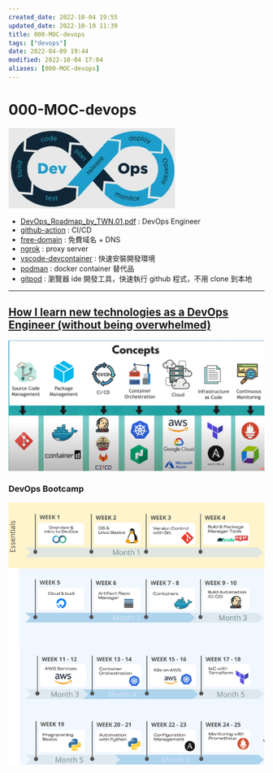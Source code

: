 ```yaml
---
created_date: 2022-10-04 19:55
updated_date: 2022-10-19 11:39
title: 000-MOC-devops
tags: ["devops"]
date: 2022-04-09 19:44
modified: 2022-10-04 17:04
aliases: [000-MOC-devops]
---
```


# 000-MOC-devops

![](images/000-MOC-devops-202210151622.png)

- [DevOps_Roadmap_by_TWN.01.pdf](images/DevOps_Roadmap_by_TWN.01.pdf) : DevOps Engineer 
- [github-action](github-action.md) : CI/CD
- [free-domain](free-domain.md) : 免費域名 + DNS
- [ngrok](ngrok.md) : proxy server
- [vscode-devcontainer](vscode-devcontainer.md) : 快速安裝開發環境
- [podman](podman.md) :  docker container 替代品
- [gitpod](gitpod.md) : 瀏覽器 ide 開發工具，快速執行 github 程式，不用 clone 到本地


---

## [How I learn new technologies as a DevOps Engineer (without being overwhelmed)](https://www.youtube.com/watch?v=Cthla7KqU04)

![](images/000-MOC-devops-202210151614.png)

### **DevOps Bootcamp**

![](images/000-MOC-devops-202210151651.png)
